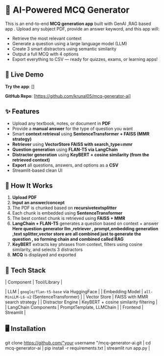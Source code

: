 # 📘 AI-Powered MCQ Generator

This is an end-to-end **MCQ generation app** built with  GenAI ,RAG based app  . Upload any subject PDF, provide an answer keyword, and this app will:

- Retrieve the most relevant context
- Generate a question using a large language model (LLM)
- Create 3 smart distractors using semantic similarity
- Output a full MCQ with 4 options
- Export everything to CSV — ready for quizzes, exams, or learning apps!



## 🚀 Live Demo

**Try the app**: []

**GitHub Repo**: [https://github.com/krunal05/mcq-generator-ai]



## ✨ Features

-  Upload any textbook, notes, or document in **PDF**
-  Provide a **manual answer** for the type of question you want
-  Smart **context retrieval** using **SentenceTransformer + FAISS (MMR strategy)**
-  **Retriever** using **VectorStore FAISS with search_type=mmr**
-  **Question generation** using **FLAN-T5 via LangChain**
-  **Distractor generation** using **KeyBERT + cosine similarity (from the retrieved context)**
-  **Export** all questions, answers, and options as a **CSV**
-  Streamlit-based clean UI


## 🧠 How It Works

1. **Upload PDF**
2. **Input an answer/concept** 
3. The PDF is chunked based on **recursivetextsplitter**
4. Each chunk is embedded using **SentenceTransformer**
5. The best context chunk is retrieved using **FAISS + MMR**
6. **LangChain + FLAN-T5** generates a question based on context + answer
      **Here question generator llm ,retriever , prompt,embedding generation ,text splitter,vector store are all combined just to generate the question , so forming chain and combined called RAG**
7. **KeyBERT** extracts key phrases from context, filters using cosine similarity, and selects 3 distractors
8. **MCQ** is displayed and exported


## 🔧 Tech Stack

| Component             | Tool/Library                              |

| LLM                   |  `google/flan-t5-base` via HuggingFace    |
| Embedding Model       |  `all-MiniLM-L6-v2` (SentenceTransformer) |
| Vector Store          |  FAISS with MMR search strategy           |
| Distractor Engine     |  KeyBERT + cosine similarity filtering    |
| LangChain Components  |  PromptTemplate, LLMChain                 |
| Frontend              |  Streamlit                                |



## 🖥️ Installation


git clone https://github.com/"your username "/mcq-generator-ai.git  |
cd mcq-generator-ai  |
pip install -r requirements.txt  |
streamlit run app.py  |
